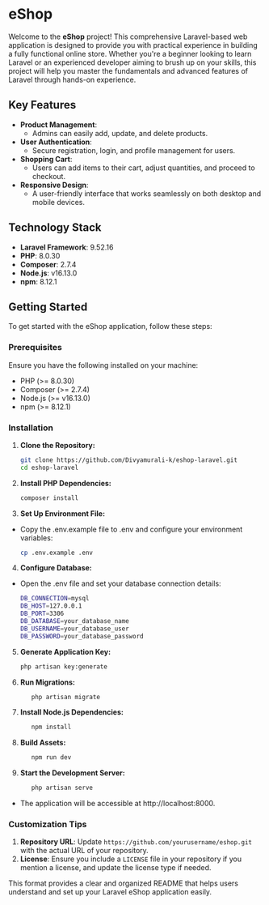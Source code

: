 # eShop

Welcome to the **eShop** project! This comprehensive Laravel-based web application is designed to provide you with practical experience in building a fully functional online store. Whether you're a beginner looking to learn Laravel or an experienced developer aiming to brush up on your skills, this project will help you master the fundamentals and advanced features of Laravel through hands-on experience.

## Key Features

-   **Product Management**:
    -   Admins can easily add, update, and delete products.
-   **User Authentication**:
    -   Secure registration, login, and profile management for users.
-   **Shopping Cart**:
    -   Users can add items to their cart, adjust quantities, and proceed to checkout.
-   **Responsive Design**:
    -   A user-friendly interface that works seamlessly on both desktop and mobile devices.

## Technology Stack

-   **Laravel Framework**: 9.52.16
-   **PHP**: 8.0.30
-   **Composer**: 2.7.4
-   **Node.js**: v16.13.0
-   **npm**: 8.12.1

## Getting Started

To get started with the eShop application, follow these steps:

### Prerequisites

Ensure you have the following installed on your machine:

-   PHP (>= 8.0.30)
-   Composer (>= 2.7.4)
-   Node.js (>= v16.13.0)
-   npm (>= 8.12.1)

### Installation

1. **Clone the Repository:**

    ```bash
    git clone https://github.com/Divyamurali-k/eshop-laravel.git
    cd eshop-laravel

    ```

2. **Install PHP Dependencies:**
    ```bash
    composer install
    ```
3. **Set Up Environment File:**
  - Copy the .env.example file to .env and configure your environment variables:

    ```bash
    cp .env.example .env
    ```
4. **Configure Database:**
  - Open the .env file and set your database connection details:

    ```bash
    DB_CONNECTION=mysql
    DB_HOST=127.0.0.1
    DB_PORT=3306
    DB_DATABASE=your_database_name
    DB_USERNAME=your_database_user
    DB_PASSWORD=your_database_password

    ```
5. **Generate Application Key:**
    ```bash
    php artisan key:generate
    ```
6. **Run Migrations:**
    ```bash
       php artisan migrate
    ```
7. **Install Node.js Dependencies:**
    ```bash
       npm install
    ```
8. **Build Assets:**
    ```bash
       npm run dev
    ```
9. **Start the Development Server:**
    ```bash
       php artisan serve
    ```
- The application will be accessible at http://localhost:8000.


### Customization Tips

1. **Repository URL**: Update `https://github.com/yourusername/eshop.git` with the actual URL of your repository.
2. **License**: Ensure you include a `LICENSE` file in your repository if you mention a license, and update the license type if needed.

This format provides a clear and organized README that helps users understand and set up your Laravel eShop application easily.


